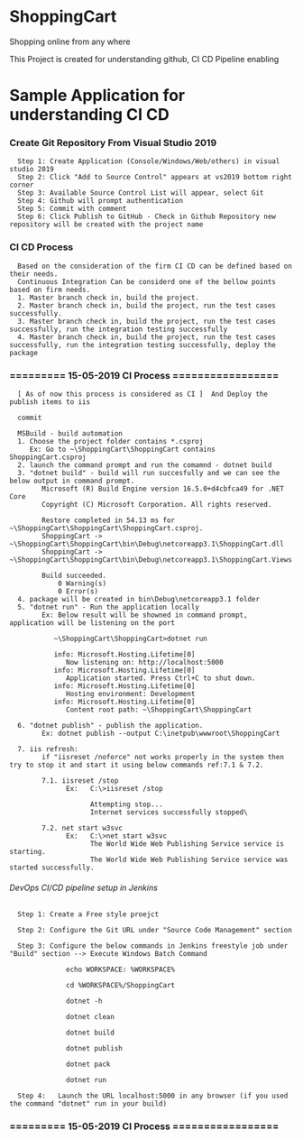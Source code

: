 # ShoppingCart
Shopping online from any where

This Project is created for understanding github, CI CD Pipeline enabling

# Sample Application for understanding CI CD

### Create Git Repository From Visual Studio 2019
      Step 1: Create Application (Console/Windows/Web/others) in visual studio 2019
      Step 2: Click "Add to Source Control" appears at vs2019 bottom right corner 
      Step 3: Available Source Control List will appear, select Git
      Step 4: Github will prompt authentication
      Step 5: Commit with comment
      Step 6: Click Publish to GitHub - Check in Github Repository new repository will be created with the project name

### CI CD Process
      Based on the consideration of the firm CI CD can be defined based on their needs.
      Continuous Integration Can be considerd one of the bellow points based on firm needs.
      1. Master branch check in, build the project.
      2. Master branch check in, build the project, run the test cases successfully.
      3. Master branch check in, build the project, run the test cases successfully, run the integration testing successfully
      4. Master branch check in, build the project, run the test cases successfully, run the integration testing successfully, deploy the package
      

### ========= 15-05-2019 CI Process =================
      [ As of now this process is considered as CI ]  And Deploy the publish items to iis
      
      commit 
      
      MSBuild - build automation
      1. Choose the project folder contains *.csproj 
         Ex: Go to ~\ShoppingCart\ShoppingCart contains ShoppingCart.csproj
      2. launch the command prompt and run the comamnd - dotnet build
      3. "dotnet build" - build will run succesfully and we can see the below output in command prompt.
            Microsoft (R) Build Engine version 16.5.0+d4cbfca49 for .NET Core
            Copyright (C) Microsoft Corporation. All rights reserved.

            Restore completed in 54.13 ms for ~\ShoppingCart\ShoppingCart\ShoppingCart.csproj.
            ShoppingCart -> ~\ShoppingCart\ShoppingCart\bin\Debug\netcoreapp3.1\ShoppingCart.dll
            ShoppingCart -> ~\ShoppingCart\ShoppingCart\bin\Debug\netcoreapp3.1\ShoppingCart.Views.dll

            Build succeeded.
                0 Warning(s)
                0 Error(s)
      4. package will be created in bin\Debug\netcoreapp3.1 folder
      5. "dotnet run" - Run the application locally
            Ex: Below result will be showned in command prompt, application will be listening on the port
               
               ~\ShoppingCart\ShoppingCart>dotnet run

               info: Microsoft.Hosting.Lifetime[0]
                  Now listening on: http://localhost:5000
               info: Microsoft.Hosting.Lifetime[0]
                  Application started. Press Ctrl+C to shut down.
               info: Microsoft.Hosting.Lifetime[0]
                  Hosting environment: Development
               info: Microsoft.Hosting.Lifetime[0]
                  Content root path: ~\ShoppingCart\ShoppingCart
            
      6. "dotnet publish" - publish the application.
            Ex: dotnet publish --output C:\inetpub\wwwroot\ShoppingCart
            
      7. iis refresh:
            if "iisreset /noforce" not works properly in the system then try to stop it and start it using below commands ref:7.1 & 7.2.
            
            7.1. iisreset /stop
                  Ex:   C:\>iisreset /stop
                  
                        Attempting stop...
                        Internet services successfully stopped\
                        
            7.2. net start w3svc
                  Ex:   C:\>net start w3svc
                        The World Wide Web Publishing Service service is starting.
                        The World Wide Web Publishing Service service was started successfully.

###### DevOps CI/CD pipeline setup in Jenkins

      Step 1: Create a Free style proejct
      
      Step 2: Configure the Git URL under "Source Code Management" section
      
      Step 3: Configure the below commands in Jenkins freestyle job under "Build" section --> Execute Windows Batch Command

                  echo WORKSPACE: %WORKSPACE%

                  cd %WORKSPACE%/ShoppingCart

                  dotnet -h

                  dotnet clean 

                  dotnet build

                  dotnet publish

                  dotnet pack
                  
                  dotnet run

      Step 4:   Launch the URL localhost:5000 in any browser (if you used the command "dotnet" run in your build)       
       

### ========= 15-05-2019 CI Process =================

